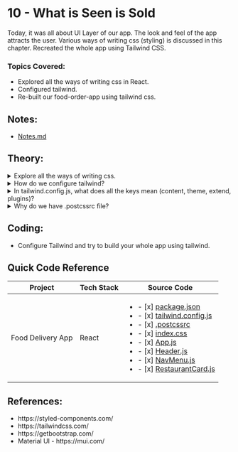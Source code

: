# 10 - What is Seen is Sold

Today, it was all about UI Layer of our app. The look and feel of the app attracts the user. Various ways of writing css (styling) is discussed in this chapter. Recreated the whole app using Tailwind CSS.

### Topics Covered:

- Explored all the ways of writing css in React.
- Configured tailwind.
- Re-built our food-order-app using tailwind css.

## Notes:

- [Notes.md](https://github.com/deltanode/react-playground/blob/main/10-what-is-seen-is-sold/notes.md)

## Theory:

<!-- *******************************-->
<details>
<summary>Explore all the ways of writing css.</summary><br>
<blockquote>

1. `Native CSS` - all components's styles in a single file index.css
2. `SCSS` - Syntactical CSS - it is then converted to css 
3. `Inline - style attribute` - pass object - {{backgroundColor : "red"}}
4. `Component Library` - MaterialUI, Bootstrap, Base Web UI, Ant design, chakra UI
5. `styled-components` 
6. `CSS Framework` - **Tailwind**
</blockquote><br>
</details>

<!-- *******************************-->
<details>
<summary>How do we configure tailwind?</summary><br>
<blockquote>

Below are the steps to use Tailwind CSS for React App in Parcel :
- `Install tailwind css`
  - Below command will *install* tailwindcss and its peer dependencies via npm, and then run the init command to *generate* **tailwind.config.js**.
    ```
    npm install -D tailwindcss postcss
    npx tailwindcss init
    ```
  

- `Configure PostCSS`
  - Now, create a **.postcssrc*** file in your project root, and **enable** the tailwindcss plugin.
    ```json
    {
      "plugins": {
        "tailwindcss": {}
      }
    }
    ```

- `Configure your template paths`
  - Now, **add** the paths to all of your template files in your tailwind.config.js file.
    ```
    module.exports = {
      content: [
        "./src/**/*.{html,js,ts,jsx,tsx}",
      ],
      theme: {
        extend: {},
      },
      plugins: [],
    }
    ```
- `Add the Tailwind directives` to your CSS
  - Now, **create** a ./src/`index.css` file and **add** the `@tailwind directives` for each of Tailwind’s layers.
    ```
    @tailwind base;
    @tailwind components;
    @tailwind utilities;
    ```
- Start your build process
   ```
   npx parcel src/index.html
   ```
- Now, you are ready to start using Tailwind in your project.   
- For more, refer [Tailwind CSS Docs](https://tailwindcss.com/docs/installation/framework-guides)
</blockquote><br>
</details>

<!-- *******************************-->
<details>
<summary>In tailwind.config.js, what does all the keys mean (content, theme, extend, plugins)?</summary><br>
<blockquote>

- ```
  module.exports = {
    content: [
      "./src/**/*.{html,js,ts,jsx,tsx}",
    ],
    theme: {
      extend: {},
    },
    plugins: [],
  }
  ```
- `content`: This section is where you configure the paths to all of your HTML templates, JS components, and any other files that contain Tailwind class names.

- `theme`: In this, we can customize color palette, spacing scale, typography scale, or breakpoints using theme section of your tailwind.config.js file

- `plugins`: The plugins section allows you to register plugins with Tailwind that can be used to generate extra utilities, components, base styles, or custom variants.
- ```
  module.exports = {
    // Using content property to provide the path for the html files
    content: ["./*html"],
    
    // Using extend property to set custom color & font
    theme: {
      extend: {
        colors: {
          "custom-blue": "#00BAFF",
          "custom-purple": "#6336FA"
        }
      },
      fontFamily: {
        Poppins: ["Poppins, sans-serif"]
      }
    },
    
    plugins: []
  }
  ``` 
</blockquote><br>
</details>

<!-- *******************************-->
<details>
<summary>Why do we have .postcssrc file?</summary><br>
<blockquote>

- PostCSS is a Node.js tool that transforms your styles using JavaScript plugins.
- Despite its name, it is neither a post-processor nor a pre-processor, **it is just a transpiler** that **turns** a special PostCSS plugin syntax **into** a Vanilla CSS. You can think of it as the Babel tool for CSS.
- So, we used `PostCSS` to transpile the tailwind css code into Vanilla CSS. 
- Remember, while installing tailwind, we install postcss as its peer dependency. So, we create a '.postcssrc' file in project root, and **enable** the tailwindcss plugin.
  ```json
  {
    "plugins": {
      "tailwindcss": {}
    }
  }
  ```
- For more detail [refer](https://www.freecodecamp.org/news/what-is-postcss/)
</blockquote><br>
</details>
<!-- *******************************-->

## Coding:

<ul>
	<li>Configure Tailwind and try to build your whole app using tailwind.</li>
</ul>

## Quick Code Reference

| Project | Tech Stack | Source Code |
| --- | --- | --- |
| Food Delivery App | React | <ul><li>- [x] [package.json](./package.json)</li><li>- [x] [tailwind.config.js](./tailwind.config.js)</li><li>- [x] [.postcssrc](./.postcssrc)</li><li>- [x] [index.css](./assets/css/index.css)</li><li>- [x] [App.js](./src/App.js)</li><li>- [x] [Header.js](./src/components/Header.js)</li><li>- [x] [NavMenu.js](./src/components/NavMenu.js)</li><li>- [x] [RestaurantCard.js](./src/components/RestaurantCard.js)</li></ul> |


## References:

<ul>
	<li>https://styled-components.com/</li>
	<li>https://tailwindcss.com/</li>
	<li>https://getbootstrap.com/</li>
	<li>Material UI - https://mui.com/ </li>
</ul>
